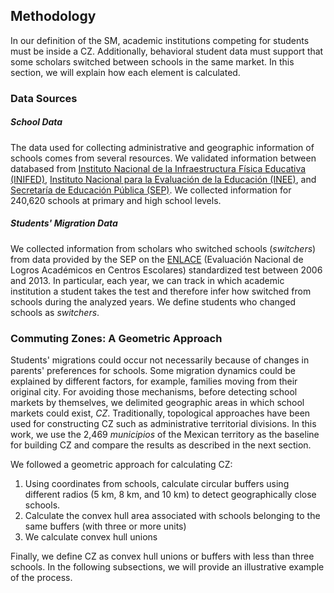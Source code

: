 ## Methodology

In our definition of the SM, academic institutions competing for students must be inside a CZ. Additionally, behavioral student data must support that some scholars switched between schools in the same market. In this section, we will explain how each element is calculated.

### Data Sources

##### School Data

The data used for collecting administrative and geographic information of schools comes from several resources. We validated information between databased from [Instituto Nacional de la Infraestructura Física Educativa (INIFED)](https://www.gob.mx/inifed), [Instituto Nacional para la Evaluación de la Educación (INEE)](https://historico.mejoredu.gob.mx/evaluaciones/sire/sire-bases-de-datos/), and [Secretaría de Educación Pública (SEP)](https://www.gob.mx/sep). We collected information for 240,620 schools at primary and high school levels. 

##### Students' Migration Data

We collected information from scholars who switched schools (*switchers*) from data provided by the SEP on the [ENLACE](http://dgece.sev.gob.mx/difusion/resultadosenlace/) (Evaluación Nacional de Logros Académicos en Centros Escolares) standardized test between 2006 and 2013. In particular, each year, we can track in which academic institution a student takes the test and therefore infer how switched from schools during the analyzed years. We define students who changed schools as _switchers_.

### Commuting Zones: A Geometric Approach

Students' migrations could occur not necessarily because of changes in parents' preferences for schools. Some migration dynamics could be explained by different factors, for example, families moving from their original city. For avoiding those mechanisms, before detecting school markets by themselves, we delimited geographic areas in which school markets could exist, *CZ*. Traditionally, topological approaches have been used for constructing CZ such as administrative territorial divisions. In this work, we use the 2,469 *municipios* of the Mexican territory as the baseline for building CZ and compare the results as described in the next section. 



We followed a geometric approach for calculating CZ:

1. Using coordinates from schools, calculate circular buffers using different radios (5 km, 8 km, and 10 km) to detect geographically close schools. 
2. Calculate the convex hull area associated with schools belonging to the same buffers (with three or more units)
3. We calculate convex hull unions

Finally, we define CZ as convex hull unions or buffers with less than three schools. In the following subsections, we will provide an illustrative example of the process.
